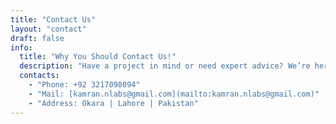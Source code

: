 ```yaml
---
title: "Contact Us"
layout: "contact"
draft: false
info: 
  title: "Why You Should Contact Us!"
  description: "Have a project in mind or need expert advice? We’re here to help! Whether you’re looking for software solutions, IT consulting, or cybersecurity expertise, our team is ready to assist you. Let’s build something incredible together."
  contacts: 
    - "Phone: +92 3217098094"
    - "Mail: [kamran.nlabs@gmail.com](mailto:kamran.nlabs@gmail.com)"
    - "Address: Okara | Lahore | Pakistan"
---
```

